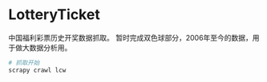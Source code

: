 # LotteryTicket
中国福利彩票历史开奖数据抓取。
暂时完成双色球部分，2006年至今的数据，用于做大数据分析用。
```bash
# 抓取开始
scrapy crawl lcw
```
